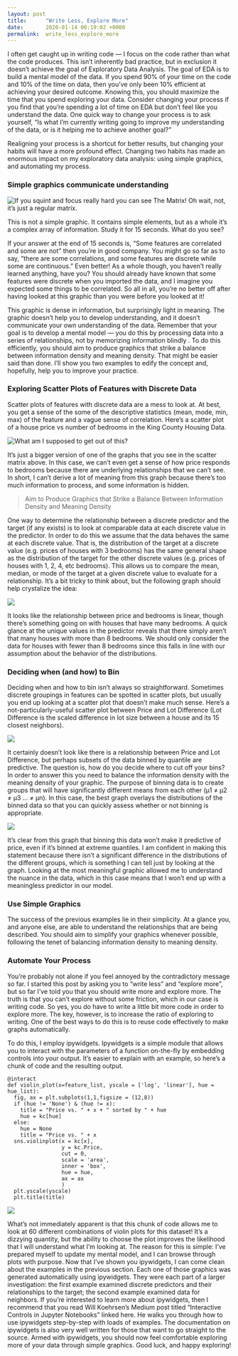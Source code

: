 ```yaml
---
layout: post
title:      "Write Less, Explore More"
date:       2020-01-14 00:19:02 +0000
permalink:  write_less_explore_more
---
```



I often get caught up in writing code — I focus on the code rather than what the code produces. This isn’t inherently bad practice, but in exclusion it doesn’t achieve the goal of Exploratory Data Analysis. The goal of EDA is to build a mental model of the data. If you spend 90% of your time on the code and 10% of the time on data, then you’ve only been 10% efficient at achieving your desired outcome. Knowing this, you should maximize the time that you spend exploring your data. Consider changing your process if you find that you’re spending a lot of time on EDA but don’t feel like you understand the data. One quick way to change your process is to ask yourself, “Is what I’m currently writing going to improve my understanding of the data, or is it helping me to achieve another goal?”

Realigning your process is a shortcut for better results, but changing your habits will have a more profound effect. Changing two habits has made an enormous impact on my exploratory data analysis: using simple graphics, and automating my process.

### Simple graphics communicate understanding

![If you squint and focus really hard you can see The Matrix! Oh wait, not, it’s just a regular matrix.](https://miro.medium.com/max/908/0*6fI2wvXMvxBr1iUA)

This is not a simple graphic. It contains simple elements, but as a whole it’s a complex array of information. Study it for 15 seconds. What do you see?

If your answer at the end of 15 seconds is, “Some features are correlated and some are not” then you’re in good company. You might go so far as to say, “there are some correlations, and some features are discrete while some are continuous.” Even better! As a whole though, you haven’t really learned anything, have you? You should already have known that some features were discrete when you imported the data, and I imagine you expected some things to be correlated. So all in all, you’re no better off after having looked at this graphic than you were before you looked at it!

This graphic is dense in information, but surprisingly light in meaning. The graphic doesn’t help you to develop understanding, and it doesn’t communicate your own understanding of the data. Remember that your goal is to develop a mental model — you do this by processing data into a series of relationships, not by memorizing information blindly . To do this efficiently, you should aim to produce graphics that strike a balance between information density and meaning density. That might be easier said than done. I’ll show you two examples to edify the concept and, hopefully, help you to improve your practice.

### Exploring Scatter Plots of Features with Discrete Data

Scatter plots of features with discrete data are a mess to look at. At best, you get a sense of the some of the descriptive statistics (mean, mode, min, max) of the feature and a vague sense of correlation. Here’s a scatter plot of a house price vs number of bedrooms in the King County Housing Data.

![What am I supposed to get out of this?](https://miro.medium.com/max/637/0*duMEHssNhVD5dVT-)

It’s just a bigger version of one of the graphs that you see in the scatter matrix above. In this case, we can’t even get a sense of how price responds to bedrooms because there are underlying relationships that we can’t see. In short, I can’t derive a lot of meaning from this graph because there’s too much information to process, and some information is hidden.

> Aim to Produce Graphics that Strike a Balance Between Information Density and Meaning Density

One way to determine the relationship between a discrete predictor and the target (if any exists) is to look at comparable data at each discrete value in the predictor. In order to do this we assume that the data behaves the same at each discrete value. That is, the distribution of the target at a discrete value (e.g. prices of houses with 3 bedrooms) has the same general shape as the distribution of the target for the other discrete values (e.g. prices of houses with 1, 2, 4, etc bedrooms). This allows us to compare the mean, median, or mode of the target at a given discrete value to evaluate for a relationship. It’s a bit tricky to think about, but the following graph should help crystalize the idea:

![](https://miro.medium.com/max/744/0*Yqe7OoIHvakJQKUi)

It looks like the relationship between price and bedrooms is linear, though there’s something going on with houses that have many bedrooms. A quick glance at the unique values in the predictor reveals that there simply aren’t that many houses with more than 8 bedrooms. We should only consider the data for houses with fewer than 8 bedrooms since this falls in line with our assumption about the behavior of the distributions.

### Deciding when (and how) to Bin

Deciding when and how to bin isn’t always so straightforward. Sometimes discrete groupings in features can be spotted in scatter plots, but usually you end up looking at a scatter plot that doesn’t make much sense. Here’s a not-particularly-useful scatter plot between Price and Lot Difference (Lot Difference is the scaled difference in lot size between a house and its 15 closest neighbors).

![](https://miro.medium.com/max/637/0*5pIDCGfe4dw91iL4)

It certainly doesn’t look like there is a relationship between Price and Lot Difference, but perhaps subsets of the data binned by quantile are predictive. The question is, how do you decide where to cut off your bins? In order to answer this you need to balance the information density with the meaning density of your graphic.
The purpose of binning data is to create groups that will have significantly different means from each other (µ1 ≠ µ2 ≠ µ3 … ≠ µn). In this case, the best graph overlays the distributions of the binned data so that you can quickly assess whether or not binning is appropriate.

![](https://miro.medium.com/max/730/0*H2keTL4pquPCwMnB)

It’s clear from this graph that binning this data won’t make it predictive of price, even if it’s binned at extreme quantiles. I am confident in making this statement because there isn’t a significant difference in the distributions of the different groups, which is something I can tell just by looking at the graph. Looking at the most meaningful graphic allowed me to understand the nuance in the data, which in this case means that I won’t end up with a meaningless predictor in our model.

### Use Simple Graphics
The success of the previous examples lie in their simplicity. At a glance you, and anyone else, are able to understand the relationships that are being described. You should aim to simplify your graphics whenever possible, following the tenet of balancing information density to meaning density.

### Automate Your Process
You’re probably not alone if you feel annoyed by the contradictory message so far. I started this post by asking you to “write less” and “explore more”, but so far I’ve told you that you should write more and explore more.
The truth is that you can’t explore without some friction, which in our case is writing code. So yes, you do have to write a little bit more code in order to explore more. The key, however, is to increase the ratio of exploring to writing. One of the best ways to do this is to reuse code effectively to make graphs automatically.

To do this, I employ ipywidgets. Ipywidgets is a simple module that allows you to interact with the parameters of a function on-the-fly by embedding controls into your output. It’s easier to explain with an example, so here’s a chunk of code and the resulting output.

```
@interact
def violin_plot(x=feature_list, yscale = ['log', 'linear'], hue = hue_list):
  fig, ax = plt.subplots(1,1,figsize = (12,8))
  if (hue != 'None') & (hue != x):
    title = "Price vs. " + x + " sorted by " + hue
    hue = kc[hue]
  else:
    hue = None
    title = "Price vs. " + x
  sns.violinplot(x = kc[x],
                 y = kc.Price,
                 cut = 0,
                 scale = 'area',
                 inner = 'box',
                 hue = hue,
                 ax = ax
                 )
  plt.yscale(yscale)
  plt.title(title)
```

![](https://miro.medium.com/max/753/0*2quOJVTiY-jq7wlk)

What’s not immediately apparent is that this chunk of code allows me to look at 60 different combinations of violin plots for this dataset! It’s a dizzying quantity, but the ability to choose the plot improves the likelihood that I will understand what I’m looking at. The reason for this is simple: I’ve prepared myself to update my mental model, and I can browse through plots with purpose.
Now that I’ve shown you ipywidgets, I can come clean about the examples in the previous section. Each one of those graphics was generated automatically using ipywidgets. They were each part of a larger investigation: the first example examined discrete predictors and their relationships to the target; the second example examined data for neighbors.
If you’re interested to learn more about ipywidgets, then I recommend that you read Will Koehrsen’s Medium post titled “Interactive Controls in Jupyter Notebooks” linked here. He walks you through how to use ipywidgets step-by-step with loads of examples. The documentation on ipywidgets is also very well written for those that want to go straight to the source.
Armed with ipywidgets, you should now feel comfortable exploring more of your data through simple graphics. Good luck, and happy exploring!
